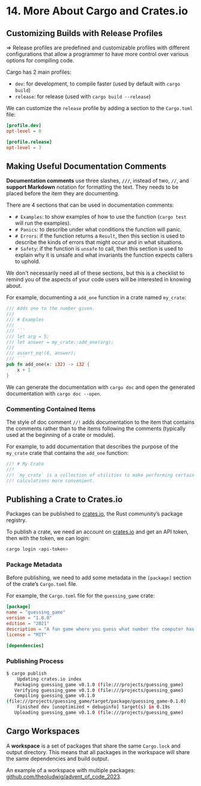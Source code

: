 # 14. More About Cargo and Crates.io

## Customizing Builds with Release Profiles

=> Release profiles are predefined and customizable profiles with different configurations that allow a programmer to have more control over various options for compiling code.

Cargo has 2 main profiles:

- `dev`: for development, to compile faster (used by default with `cargo build`)
- `release`: for release (used with `cargo build --release`)

We can customize the `release` profile by adding a section to the `Cargo.toml` file:

```toml
[profile.dev]
opt-level = 0

[profile.release]
opt-level = 3
```

## Making Useful Documentation Comments

**Documentation comments** use three slashes, **`///`**, instead of two, `//`, and **support Markdown** notation for formatting the text. They needs to be placed before the item they are documenting.

There are 4 sections that can be used in documentation comments:

- `# Examples`: to show examples of how to use the function (`cargo test` will run the examples).
- `# Panics`: to describe under what conditions the function will panic.
- `# Errors`: if the function returns a `Result`, then this section is used to describe the kinds of errors that might occur and in what situations.
- `# Safety`: if the function is `unsafe` to call, then this section is used to explain why it is unsafe and what invariants the function expects callers to uphold.

We don't necessarily need all of these sections, but this is a checklist to remind you of the aspects of your code users will be interested in knowing about.

For example, documenting a `add_one` function in a crate named `my_crate`:

```rs
/// Adds one to the number given.
///
/// # Examples
///
/// ```
/// let arg = 5;
/// let answer = my_crate::add_one(arg);
///
/// assert_eq!(6, answer);
/// ```
pub fn add_one(x: i32) -> i32 {
    x + 1
}
```

We can generate the documentation with `cargo doc` and open the generated documentation with `cargo doc --open`.

### Commenting Contained Items

The style of doc comment `//!` adds documentation to the item that contains the comments rather than to the items following the comments (typically used at the beginning of a crate or module).

For example, to add documentation that describes the purpose of the `my_crate` crate that contains the `add_one` function:

```rs
//! # My Crate
//!
//! `my_crate` is a collection of utilities to make performing certain
//! calculations more convenient.
```

## Publishing a Crate to Crates.io

Packages can be published to [crates.io](https://crates.io/), the Rust community’s package registry.

To publish a crate, we need an account on [crates.io](https://crates.io/) and get an API token, then with the token, we can login:

```sh
cargo login <api-token>
```

### Package Metadata

Before publishing, we need to add some metadata in the `[package]` section of the crate’s `Cargo.toml` file.

For example, the `Cargo.toml` file for the `guessing_game` crate:

```toml
[package]
name = "guessing_game"
version = "1.0.0"
edition = "2021"
description = "A fun game where you guess what number the computer has chosen."
license = "MIT"

[dependencies]
```

### Publishing Process

```sh
$ cargo publish
    Updating crates.io index
   Packaging guessing_game v0.1.0 (file:///projects/guessing_game)
   Verifying guessing_game v0.1.0 (file:///projects/guessing_game)
   Compiling guessing_game v0.1.0
(file:///projects/guessing_game/target/package/guessing_game-0.1.0)
    Finished dev [unoptimized + debuginfo] target(s) in 0.19s
   Uploading guessing_game v0.1.0 (file:///projects/guessing_game)
```

## Cargo Workspaces

A **workspace** is a set of packages that share the same `Cargo.lock` and output directory. This means that all packages in the workspace will share the same dependencies and build output.

An example of a workspace with multiple packages: [github.com/theoludwig/advent_of_code_2023](https://github.com/theoludwig/advent_of_code_2023).
